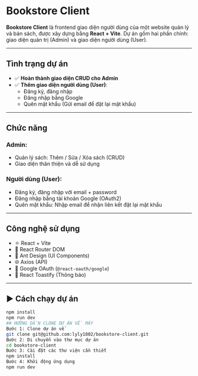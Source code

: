 #  Bookstore Client

**Bookstore Client** là frontend giao diện người dùng của một website quản lý và bán sách, được xây dựng bằng **React + Vite**. Dự án gồm hai phần chính: giao diện quản trị (Admin) và giao diện người dùng (User).

---

## Tình trạng dự án

- ✅ **Hoàn thành giao diện CRUD cho Admin**
- ✅ **Thêm giao diện người dùng (User)**:
  - Đăng ký, đăng nhập
  - Đăng nhập bằng Google
  - Quên mật khẩu (Gửi email để đặt lại mật khẩu)
---
## Chức năng
###  Admin:
- Quản lý sách: Thêm / Sửa / Xóa sách (CRUD)
- Giao diện thân thiện và dễ sử dụng

###  Người dùng (User):
- Đăng ký, đăng nhập với email + password
- Đăng nhập bằng tài khoản Google (OAuth2)
- Quên mật khẩu: Nhập email để nhận liên kết đặt lại mật khẩu
---
##  Công nghệ sử dụng
- ⚛️ React + Vite
- 🔀 React Router DOM
- 🧩 Ant Design (UI Components)
- 🌐 Axios (API)
- 🔐 Google OAuth (`@react-oauth/google`)
- 🔔 React Toastify (Thông báo)

---

## ▶️ Cách chạy dự án

```bash
npm install
npm run dev
## HƯỚNG DẪN CLONE DỰ ÁN VỀ MÁY
Bước 1: Clone dự án về
git clone git@github.com:lyly1802/bookstore-client.git
Bước 2: Di chuyển vào thư mục dự án
cd bookstore-client
Bước 3: Cài đặt các thư viện cần thiết
npm install
Bước 4: Khởi động ứng dụng
npm run dev


